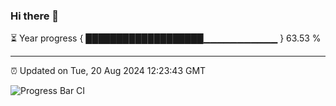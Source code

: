 ### Hi there 👋

⏳ Year progress { ███████████████████▁▁▁▁▁▁▁▁▁▁▁ } 63.53 %

---

⏰ Updated on Tue, 20 Aug 2024 12:23:43 GMT

![Progress Bar CI](https://github.com/liununu/liununu/workflows/Progress%20Bar%20CI/badge.svg)
